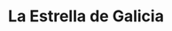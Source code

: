 ---
title: "La Estrella de Galicia"
url: /ciudad-autonoma-de-buenos-aires/la-estrella-de-galicia/
shop: Bäckerei
---